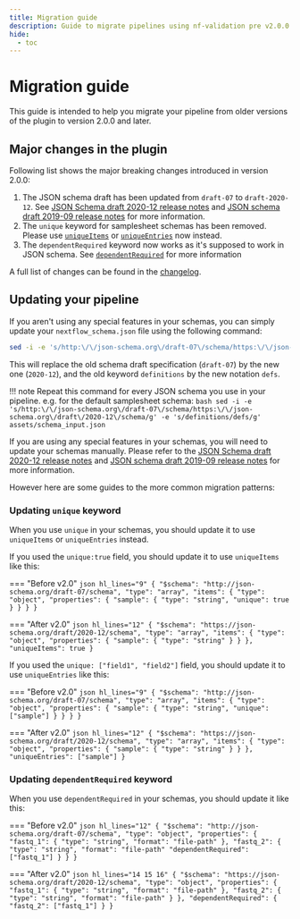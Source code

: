 ```yaml
---
title: Migration guide
description: Guide to migrate pipelines using nf-validation pre v2.0.0 to after v2.0.0
hide:
  - toc
---
```


# Migration guide

This guide is intended to help you migrate your pipeline from older versions of the plugin to version 2.0.0 and later.

## Major changes in the plugin

Following list shows the major breaking changes introduced in version 2.0.0:

1. The JSON schema draft has been updated from `draft-07` to `draft-2020-12`. See [JSON Schema draft 2020-12 release notes](https://json-schema.org/draft/2020-12/release-notes) and [JSON schema draft 2019-09 release notes](https://json-schema.org/draft/2019-09/release-notes) for more information.
2. The `unique` keyword for samplesheet schemas has been removed. Please use [`uniqueItems`](https://json-schema.org/understanding-json-schema/reference/array#uniqueItems) or [`uniqueEntries`](nextflow_schema/nextflow_schema_specification.md#uniqueentries) now instead.
3. The `dependentRequired` keyword now works as it's supposed to work in JSON schema. See [`dependentRequired`](https://json-schema.org/understanding-json-schema/reference/conditionals#dependentRequired) for more information

A full list of changes can be found in the [changelog](https://github.com/nextflow-io/nf-validation/blob/master/CHANGELOG.md).

## Updating your pipeline

If you aren't using any special features in your schemas, you can simply update your `nextflow_schema.json` file using the following command:

```bash
sed -i -e 's/http:\/\/json-schema.org\/draft-07\/schema/https:\/\/json-schema.org\/draft\/2020-12\/schema/g' -e 's/definitions/defs/g' nextflow_schema.json
```

This will replace the old schema draft specification (`draft-07`) by the new one (`2020-12`), and the old keyword `definitions` by the new notation `defs`.

!!! note
Repeat this command for every JSON schema you use in your pipeline. e.g. for the default samplesheet schema:
`bash sed -i -e 's/http:\/\/json-schema.org\/draft-07\/schema/https:\/\/json-schema.org\/draft\/2020-12\/schema/g' -e 's/definitions/defs/g' assets/schema_input.json `

If you are using any special features in your schemas, you will need to update your schemas manually. Please refer to the [JSON Schema draft 2020-12 release notes](https://json-schema.org/draft/2020-12/release-notes) and [JSON schema draft 2019-09 release notes](https://json-schema.org/draft/2019-09/release-notes) for more information.

However here are some guides to the more common migration patterns:

### Updating `unique` keyword

When you use `unique` in your schemas, you should update it to use `uniqueItems` or `uniqueEntries` instead.

If you used the `unique:true` field, you should update it to use `uniqueItems` like this:

=== "Before v2.0"
`json hl_lines="9" { "$schema": "http://json-schema.org/draft-07/schema", "type": "array", "items": { "type": "object", "properties": { "sample": { "type": "string", "unique": true } } } } `

=== "After v2.0"
`json hl_lines="12" { "$schema": "https://json-schema.org/draft/2020-12/schema", "type": "array", "items": { "type": "object", "properties": { "sample": { "type": "string" } } }, "uniqueItems": true } `

If you used the `unique: ["field1", "field2"]` field, you should update it to use `uniqueEntries` like this:

=== "Before v2.0"
`json hl_lines="9" { "$schema": "http://json-schema.org/draft-07/schema", "type": "array", "items": { "type": "object", "properties": { "sample": { "type": "string", "unique": ["sample"] } } } } `

=== "After v2.0"
`json hl_lines="12" { "$schema": "https://json-schema.org/draft/2020-12/schema", "type": "array", "items": { "type": "object", "properties": { "sample": { "type": "string" } } }, "uniqueEntries": ["sample"] } `

### Updating `dependentRequired` keyword

When you use `dependentRequired` in your schemas, you should update it like this:

=== "Before v2.0"
`json hl_lines="12" { "$schema": "http://json-schema.org/draft-07/schema", "type": "object", "properties": { "fastq_1": { "type": "string", "format": "file-path" }, "fastq_2": { "type": "string", "format": "file-path" "dependentRequired": ["fastq_1"] } } } `

=== "After v2.0"
`json hl_lines="14 15 16" { "$schema": "https://json-schema.org/draft/2020-12/schema", "type": "object", "properties": { "fastq_1": { "type": "string", "format": "file-path" }, "fastq_2": { "type": "string", "format": "file-path" } }, "dependentRequired": { "fastq_2": ["fastq_1"] } } `
